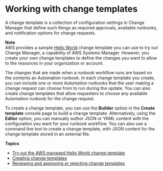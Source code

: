 # Working with change templates<a name="change-templates"></a>

A change template is a collection of configuration settings in Change Manager that define such things as required approvals, available runbooks, and notification options for change requests\.

**Note**  
AWS provides a sample [Hello World](change-templates-aws-managed.md) change template you can use to try out Change Manager, a capability of AWS Systems Manager\. However, you create your own change templates to define the changes you want to allow to the resources in your organization or account\. 

The changes that are made when a runbook workflow runs are based on the contents an Automation runbook\. In each change template you create, you can include one or more Automation runbooks that the user making a change request can choose from to run during the update\. You can also create change templates that allow requesters to choose any available Automation runbook for the change request\.

To create a change template, you can use the **Builder** option in the **Create template** console page to build a change template\. Alternatively, using the **Editor** option, you can manually author JSON or YAML content with the configuration you want for your runbook workflow\. You can also use a command line tool to create a change template, with JSON content for the change template stored in an external file\.

**Topics**
+ [Try out the AWS managed Hello World change template](change-templates-aws-managed.md)
+ [Creating change templates](change-templates-create.md)
+ [Reviewing and approving or rejecting change templates](change-templates-review.md)